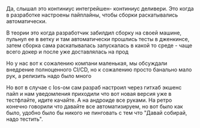 
Да, слышал это континиус интегрейшен- континиус деливери. Это когда в разработке настроены пайплайны, чтобы сборки раскатывались автоматически.

В теории это когда разработчик забилдил сборку на своей машине, пульнул ее в ветку и там автоматически прошлись тесты в дженкинсе, затем сборка сама раскатывалась запускалась в какой то среде - чаще всего докер и после уже доставлялась на прод

Но у нас вот к сожалению компани маленькая, мы обсуждали внедрение полноценного CI/CD, но к сожалению просто банально мало рук, а релизить надо было много 

Но вот в случае с Ios-ом сам разраб настроил через гитхаб экшенс пайп и нам уведомления приходили что вот новая версия уже в тестфлайте, идите качайте. А на андроиде все руками. На ретро конечно говорили что давайте все автоматизируем, но вот было как было, удобно было бы никого не пинговать с тем что "Давай собирай, надо тестить".